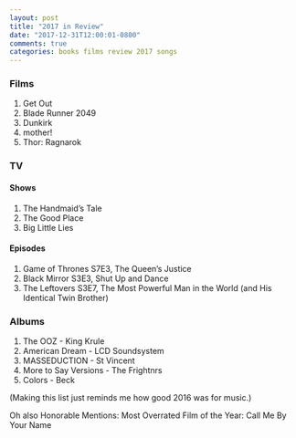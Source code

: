 ```yaml
---
layout: post
title: "2017 in Review"
date: "2017-12-31T12:00:01-0800"
comments: true
categories: books films review 2017 songs
---
```


### Films

1. Get Out
2. Blade Runner 2049
3. Dunkirk
4. mother!
5. Thor: Ragnarok

### TV

#### Shows

1. The Handmaid’s Tale
2. The Good Place
3. Big Little Lies

#### Episodes

1. Game of Thrones S7E3, The Queen’s Justice
2. Black Mirror S3E3, Shut Up and Dance
3. The Leftovers S3E7,  The Most Powerful Man in the World (and His Identical Twin Brother)

### Albums

1. The OOZ - King Krule
2. American Dream - LCD Soundsystem
3. MASSEDUCTION - St Vincent
4. More to Say Versions - The Frightnrs
5. Colors - Beck

(Making this list just reminds me how good 2016 was for music.)



Oh also Honorable Mentions: 
Most Overrated Film of the Year: Call Me By Your Name
